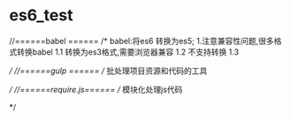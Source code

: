 # es6_test
//======babel ======
/*
babel:将es6 转换为es5;
1.注意兼容性问题,很多格式转换babel
1.1 转换为es3格式,需要浏览器兼容
1.2 不支持转换
1.3


*/
//======gulp ======
/*
批处理项目资源和代码的工具

*/
//======require.js======
/*
模块化处理js代码

*/
